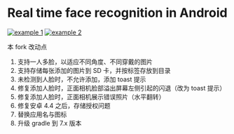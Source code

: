 
# Real time face recognition in Android 


[![example 1](http://img.youtube.com/vi/V1IflHa8AAY/0.jpg)](https://youtu.be/V1IflHa8AAY "demo 1")
[![example 2](http://img.youtube.com/vi/y-1lO3m-SRI/0.jpg)](https://youtu.be/y-1lO3m-SRI "demo 2")


本 fork 改动点
1. 支持一人多脸，以适应不同角度、不同穿戴的图片
2. 支持存储每张添加的图片到 SD 卡，并按标签存放到目录
3. 未检测到人脸时，不允许添加，添加 toast 提示
4. 修复添加人脸时，正面相机脸部溢出屏幕左侧引起的闪退（改为 toast 提示）
5. 修复添加人脸时，正面相机展示错误照片（水平翻转）
6. 修复安卓 4.4 之后，存储授权问题
7. 替换应用名与图标
8. 升级 gradle 到 7.x 版本